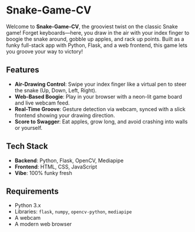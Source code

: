 # Snake-Game-CV

Welcome to **Snake-Game-CV**, the grooviest twist on the classic Snake game! Forget keyboards—here, you draw in the air with your index finger to boogie the snake around, gobble up apples, and rack up points. Built as a funky full-stack app with Python, Flask, and a web frontend, this game lets you groove your way to victory!

## Features
- **Air-Drawing Control**: Swipe your index finger like a virtual pen to steer the snake (Up, Down, Left, Right).
- **Web-Based Boogie**: Play in your browser with a neon-lit game board and live webcam feed.
- **Real-Time Groove**: Gesture detection via webcam, synced with a slick frontend showing your drawing direction.
- **Score to Swagger**: Eat apples, grow long, and avoid crashing into walls or yourself.

## Tech Stack
- **Backend**: Python, Flask, OpenCV, Mediapipe
- **Frontend**: HTML, CSS, JavaScript
- **Vibe**: 100% funky fresh

## Requirements
- Python 3.x
- Libraries: `flask`, `numpy`, `opencv-python`, `mediapipe`
- A webcam
- A modern web browser
